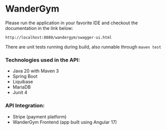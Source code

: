 # WanderGym

Please run the application in your favorite IDE and checkout the documentation in the link below:

`http://localhost:8080/wandergym/swagger-ui.html`

There are unit tests running during build, also runnable through 
`maven test`

### Technologies used in the API:
- Java 20 with Maven 3
- Spring Boot
- Liquibase
- MariaDB
- Junit 4

### API Integration:
- Stripe (payment platform)
- WanderGym Frontend (app built using Angular 17)
